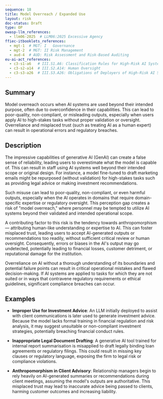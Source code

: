 ```yaml
---
sequence: 18
title: Model Overreach / Expanded Use
layout: risk
doc-status: Draft
type: OP
owasp-llm_references:
  - llm06-2025  # LLM06:2025 Excessive Agency
ffiec-itbooklets_references:
  - mgt-1  # MGT: I   Governance
  - mgt-2  # MGT: II Risk Management
  - aud-4  # AUD: Risk Assessment and Risk-Based Auditing
eu-ai-act_references:
  - c3-s1-a6   # III.S1.A6: Classification Rules for High-Risk AI Systems
  - c3-s2-a14  # III.S2.A14: Human Oversight
  - c3-s3-a26  # III.S3.A26: Obligations of Deployers of High-Risk AI Systems
---
```


## Summary

Model overreach occurs when AI systems are used beyond their intended purpose, often due to overconfidence in their capabilities. This can lead to poor-quality, non-compliant, or misleading outputs, especially when users apply AI to high-stakes tasks without proper validation or oversight. Overreliance and misplaced trust (such as treating AI as a human expert) can result in operational errors and regulatory breaches.

## Description

The impressive capabilities of generative AI (GenAI) can create a false sense of reliability, leading users to overestimate what the model is capable of. This can result in staff using AI systems well beyond their intended scope or original design. For instance, a model fine-tuned to draft marketing emails might be repurposed (without validation) for high-stakes tasks such as providing legal advice or making investment recommendations.

Such misuse can lead to poor-quality, non-compliant, or even harmful outputs, especially when the AI operates in domains that require domain-specific expertise or regulatory oversight. This perception gap creates a risk of "model overreach," where personnel may be tempted to utilize AI systems beyond their validated and intended operational scope.

A contributing factor to this risk is the tendency towards anthropomorphism — attributing human-like understanding or expertise to AI. This can foster misplaced trust, leading users to accept AI-generated outputs or recommendations too readily, without sufficient critical review or human oversight. Consequently, errors or biases in the AI's output may go undetected, potentially leading to financial losses, customer detriment, or reputational damage for the institution.

Overreliance on AI without a thorough understanding of its boundaries and potential failure points can result in critical operational mistakes and flawed decision-making. If AI systems are applied to tasks for which they are not suited or in ways that contravene regulatory requirements or ethical guidelines, significant compliance breaches can occur.

## Examples

* **Improper Use for Investment Advice**:
  An LLM initially deployed to assist with client communications is later used to generate investment advice. Because the model lacks formal training in financial regulation and risk analysis, it may suggest unsuitable or non-compliant investment strategies, potentially breaching financial conduct rules.

* **Inappropriate Legal Document Drafting**:
  A generative AI tool trained for internal report summarisation is misapplied to draft legally binding loan agreements or regulatory filings. This could result in missing key clauses or regulatory language, exposing the firm to legal risk or compliance violations.

* **Anthropomorphism in Client Advisory**:
  Relationship managers begin to rely heavily on AI-generated summaries or recommendations during client meetings, assuming the model's outputs are authoritative. This misplaced trust may lead to inaccurate advice being passed to clients, harming customer outcomes and increasing liability.

